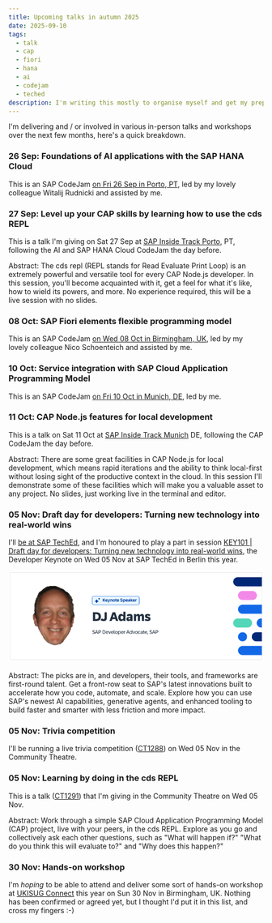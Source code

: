 ```yaml
---
title: Upcoming talks in autumn 2025
date: 2025-09-10
tags:
  - talk
  - cap
  - fiori
  - hana
  - ai
  - codejam
  - teched
description: I'm writing this mostly to organise myself and get my preparations in order!
---
```

I'm delivering and / or involved in various in-person talks and workshops over the next few months, here's a quick breakdown.

### 26 Sep: Foundations of AI applications with the SAP HANA Cloud

This is an SAP CodeJam [on Fri 26 Sep in Porto, PT](https://community.sap.com/t5/sap-codejam/foundations-of-ai-applications-with-the-sap-hana-cloud-porto-pt/ev-p/14153367), led by my lovely colleague Witalij Rudnicki and assisted by me.

### 27 Sep: Level up your CAP skills by learning how to use the cds REPL

This is a talk I'm giving on Sat 27 Sep at [SAP Inside Track Porto](https://sitporto.com), PT, following the AI and SAP HANA Cloud CodeJam the day before.

Abstract: The cds repl (REPL stands for Read Evaluate Print Loop) is an extremely powerful and versatile tool for every CAP Node.js developer. In this session, you'll become acquainted with it, get a feel for what it's like, how to wield its powers, and more. No experience required, this will be a live session with no slides.

### 08 Oct: SAP Fiori elements flexible programming model

This is an SAP CodeJam [on Wed 08 Oct in Birmingham, UK](https://community.sap.com/t5/sap-codejam/sap-fiori-elements-flexible-programming-model-birmingham-uk/ev-p/14210332), led by my lovely colleague Nico Schoenteich and assisted by me.

### 10 Oct: Service integration with SAP Cloud Application Programming Model

This is an SAP CodeJam [on Fri 10 Oct in Munich, DE](https://community.sap.com/t5/sap-codejam/service-integration-with-the-sap-cloud-application-programming-model-munich/ec-p/14212922), led by me.

### 11 Oct: CAP Node.js features for local development

This is a talk on Sat 11 Oct at [SAP Inside Track Munich](https://community.sap.com/t5/m%C3%BCnchen-blog-posts/sap-inside-track-munich-2025-call-for-speakers-sitmuc25/ba-p/14161947) DE, following the CAP CodeJam the day before.

Abstract: There are some great facilities in CAP Node.js for local development, which means rapid iterations and the ability to think local-first without losing sight of the productive context in the cloud. In this session I'll demonstrate some of these facilities which will make you a valuable asset to any project. No slides, just working live in the terminal and editor.

### 05 Nov: Draft day for developers: Turning new technology into real-world wins

I'll [be at SAP TechEd](https://www.sap.com/events/teched/berlin/flow/sap/te25/speaker-catalog-inperson/page/dj-adams), and I'm honoured to play a part in session [KEY101 | Draft day for developers: Turning new technology into real-world wins](https://www.sap.com/events/teched/berlin/flow/sap/te25/catalog-inperson/page/catalog/session/1755789361320001c3gG), the Developer Keynote on Wed 05 Nov at SAP TechEd in Berlin this year.

![TechEd speaker profile](/images/2025/09/teched-speaker.png)

Abstract: The picks are in, and developers, their tools, and frameworks are first-round talent. Get a front-row seat to SAP's latest innovations built to accelerate how you code, automate, and scale. Explore how you can use SAP's newest AI capabilities, generative agents, and enhanced tooling to build faster and smarter with less friction and more impact.

### 05 Nov: Trivia competition

I'll be running a live trivia competition ([CT1288](https://www.sap.com/events/teched/berlin/flow/sap/te25/catalog-inperson/page/catalog/session/1756936085495001SaY9)) on Wed 05 Nov in the Community Theatre.

### 05 Nov: Learning by doing in the cds REPL

This is a talk ([CT1291](https://www.sap.com/events/teched/berlin/flow/sap/te25/catalog-inperson/page/catalog/session/1756936609129001McHZ)) that I'm giving in the Community Theatre on Wed 05 Nov.

Abstract: Work through a simple SAP Cloud Application Programming Model (CAP) project, live with your peers, in the cds REPL. Explore as you go and collectively ask each other questions, such as "What will happen if?" "What do you think this will evaluate to?" and "Why does this happen?"

### 30 Nov: Hands-on workshop

I'm _hoping_ to be able to attend and deliver some sort of hands-on workshop at [UKISUG Connect](https://www.sap.com/uk/events/2025-11-30-uk-pe-ukisug-connect.html) this year on Sun 30 Nov in Birmingham, UK. Nothing has been confirmed or agreed yet, but I thought I'd put it in this list, and cross my fingers :-)
